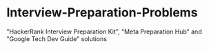 # Interview-Preparation-Problems
"HackerRank Interview Preparation Kit", "Meta Preparation Hub" and "Google Tech Dev Guide" solutions
